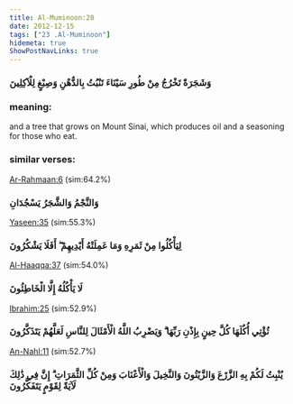 ```yaml
---
title: Al-Muminoon:20
date: 2012-12-15
tags: ["23 .Al-Muminoon"]
hidemeta: true 
ShowPostNavLinks: true 
---
```

### وَشَجَرَةً تَخْرُجُ مِنْ طُورِ سَيْنَاءَ تَنْبُتُ بِالدُّهْنِ وَصِبْغٍ لِلْآكِلِينَ
### meaning: 
and a tree that grows on Mount Sinai, which produces oil and a seasoning for those who eat.
### similar verses: 

[Ar-Rahmaan:6](/55/6) (sim:64.2%)

### وَالنَّجْمُ وَالشَّجَرُ يَسْجُدَانِ

[Yaseen:35](/36/35) (sim:55.3%)

### لِيَأْكُلُوا مِنْ ثَمَرِهِ وَمَا عَمِلَتْهُ أَيْدِيهِمْ ۖ أَفَلَا يَشْكُرُونَ

[Al-Haaqqa:37](/69/37) (sim:54.0%)

### لَا يَأْكُلُهُ إِلَّا الْخَاطِئُونَ

[Ibrahim:25](/14/25) (sim:52.9%)

### تُؤْتِي أُكُلَهَا كُلَّ حِينٍ بِإِذْنِ رَبِّهَا ۗ وَيَضْرِبُ اللَّهُ الْأَمْثَالَ لِلنَّاسِ لَعَلَّهُمْ يَتَذَكَّرُونَ

[An-Nahl:11](/16/11) (sim:52.7%)

### يُنْبِتُ لَكُمْ بِهِ الزَّرْعَ وَالزَّيْتُونَ وَالنَّخِيلَ وَالْأَعْنَابَ وَمِنْ كُلِّ الثَّمَرَاتِ ۗ إِنَّ فِي ذَٰلِكَ لَآيَةً لِقَوْمٍ يَتَفَكَّرُونَ
